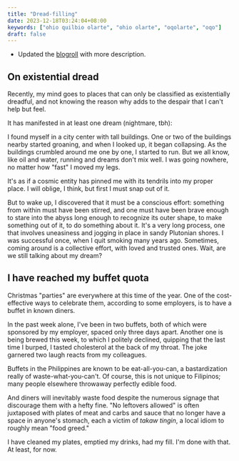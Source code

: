 ```yaml
---
title: "Dread-filling"
date: 2023-12-18T03:24:04+08:00
keywords: ["ohio quilbio olarte", "ohio olarte", "oqolarte", "oqo"]
draft: false
---
```

- Updated the [blogroll](/blogroll) with more description.

## On existential dread

Recently, my mind goes to places that can only be classified as
existentially dreadful, and not knowing the reason why adds to the
despair that I can't help but feel.

It has manifested in at least one dream (nightmare, tbh):

I found myself in a city center with tall buildings. One or two of the
buildings nearby started groaning, and when I looked up, it began
collapsing. As the buildings crumbled around me one by one, I started to
run. But we all know, like oil and water, running and dreams don't mix
well. I was going nowhere, no matter how "fast" I moved my legs.

It's as if a cosmic entity has pinned me with its tendrils into my
proper place. I will oblige, I think, but first I must snap out of it.

But to wake up, I discovered that it must be a conscious
effort: something from within must have been stirred, and
one must have been brave enough to stare into the abyss long enough to
recognize its outer shape, to make something out of it, to do something
about it. It's a very long process, one that involves uneasiness and
jogging in place in sandy Plutonian shores.
I was successful once, when I quit smoking many years ago.
Sometimes, coming around is a collective effort, with loved and trusted ones.
Wait, are we still talking about my dream?

## I have reached my buffet quota

Christmas "parties" are everywhere at this time of the year. One of the
cost-effective ways to celebrate them, according to some employers, is to
have a buffet in known diners.

In the past week alone, I've been in two buffets, both of which were
sponsored by my employer, spaced only three days
apart. Another one is being brewed this week, to which I politely
declined, quipping that the last time I burped, I tasted cholesterol at
the back of my throat. The joke garnered two laugh reacts from my
colleagues.

Buffets in the Philippines are known to be eat-all-you-can, a
bastardization really of waste-what-you-can't. Of course, this is not
unique to Filipinos; many people elsewhere throwaway perfectly edible
food.

And diners will
inevitably waste food despite the numerous signage that discourage them
with a hefty fine. "No leftovers allowed" is often juxtaposed with
plates of meat and carbs and sauce that no longer have a space in
anyone's stomach, each a victim of *takaw tingin*, a local idiom to roughly
mean "food greed."

I have cleaned my plates, emptied my drinks, had my fill.
I'm done with that. At least, for now.
